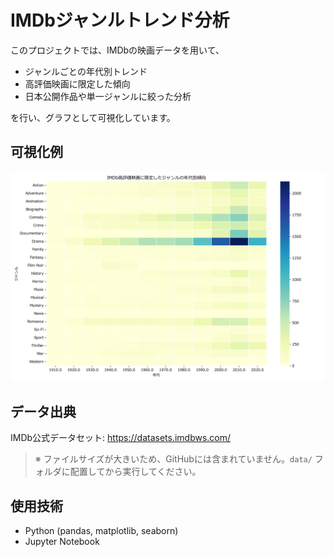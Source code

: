 # IMDbジャンルトレンド分析

このプロジェクトでは、IMDbの映画データを用いて、
- ジャンルごとの年代別トレンド
- 高評価映画に限定した傾向
- 日本公開作品や単一ジャンルに絞った分析

を行い、グラフとして可視化しています。

## 可視化例

![Heatmap of genre trends](figures/genre_trends_highrated.png)

## データ出典

IMDb公式データセット: https://datasets.imdbws.com/

> ※ ファイルサイズが大きいため、GitHubには含まれていません。`data/` フォルダに配置してから実行してください。

## 使用技術

- Python (pandas, matplotlib, seaborn)
- Jupyter Notebook